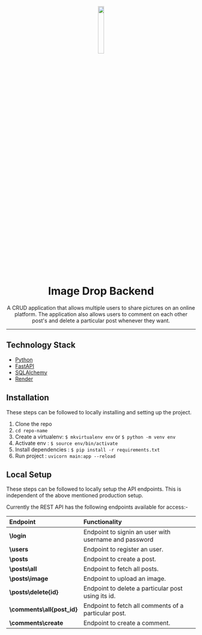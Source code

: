 <div align="center">
    <a href="https://delightful-genie-8b46b0.netlify.app/"><img src="https://cdn-icons-png.flaticon.com/512/7452/7452157.png" width="18%" height="18%"></a>
    <h1>Image Drop Backend</h1>
    <p>
    A CRUD application that allows multiple users to share pictures on an online platform. The application also allows users to comment on each other post's and delete a particular post whenever they want.
    </p>
</div>

<hr>

## Technology Stack

- [Python](https://www.python.org/)
- [FastAPI](https://fastapi.tiangolo.com/)
- [SQLAlchemy](https://www.sqlalchemy.org/)
- [Render](https://render.com/)

## Installation

These steps can be followed to locally installing and setting up the project.

1. Clone the repo
2. `cd repo-name`
3. Create a virtualenv: `$ mkvirtualenv env` or `$ python -m venv env`
4. Activate env : `$ source env/bin/activate`
5. Install dependencies : `$ pip install -r requirements.txt`
6. Run project : `uvicorn main:app --reload`

## Local Setup 

These steps can be followed to locally setup the API endpoints. This is independent of the above mentioned production setup.

Currently the REST API has the following endpoints available for access:-

| Endpoint       |  Functionality            |
| :--------------| :------------------------ |
| **\login**  | Endpoint to signin an user with username and password |
| **\users**  | Endpoint to register an user. |
| **\posts**  | Endpoint to create a post. |
| **\posts\all**  | Endpoint to fetch all posts. |
| **\posts\image**  | Endpoint to upload an image. |
| **\posts\delete\{id}**  | Endpoint to delete a particular post using its id. |
| **\comments\all{post_id}**  | Endpoint to fetch all comments of a particular post. |
| **\comments\create**  | Endpoint to create a comment. |
